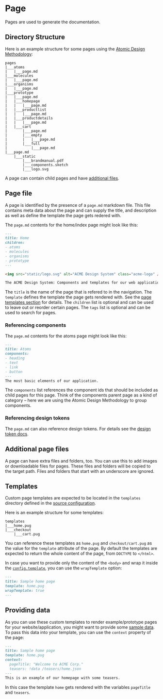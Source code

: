 # Page

Pages are used to generate the documentation.

## Directory Structure

Here is an example structure for some pages using the [Atomic Design Methodology](http://atomicdesign.bradfrost.com/chapter-2/):

```tree
pages
|___atoms
|   |___page.md
|___molecules
|   |___page.md
|___organisms
|   |___page.md
|___prototype
|   |___page.md
|   |___homepage
|   |   |___page.md
|   |___productlist
|   |   |___page.md
|   |___productdetails
|   |   |___page.md
|   |___cart
|       |___page.md
|       |___empty
|       |   |___page.md
|       |___full
|           |___page.md
|___page.md
    |___static
        |___brandmanual.pdf
        |___components.sketch
        |___logo.svg
```

A page can contain child pages and have [additional files](#additional-page-files).

## Page file

A page is identified by the presence of a `page.md` markdown file.
This file contains meta data about the page and can supply the title, and description as well as define the template the page gets redered with.

The `page.md` contents for the home/index page might look like this:

```markdown
---
title: Home
children:
- atoms
- molecules
- organisms
- prototype
---

<img src="static/logo.svg" alt="ACME Design System" class="acme-logo" />

The ACME Design System: Components and templates for our web application.
````

The `title` is the name of the page that is refered to in the navigation.
The `template` defines the template the page gets rendered with. See the [page templates section](#page-templates) for details.
The `children` list is optional and can be used to leave out or reorder certain pages.
The `tags` list is optional and can be used to search for pages.

### Referencing components

The `page.md` contents for the atoms page might look like this:

```markdown
---
title: Atoms
components:
- heading
- text
- link
- button
---
The most basic elements of our application.
```

The `components` list references the component ids that should be included as child pages for this page.
Think of the components parent page as a kind of category – here we are using the Atomic Design Methodology to group components.

### Referencing design tokens

The `page.md` can also reference design tokens.
For details see the [design token docs](./design-tokens.md).

## Additional page files

A page can have extra files and folders, too.
You can use this to add images or downloadable files for pages.
These files and folders will be copied to the target path.
Files and folders that start with an underscore are ignored.

## Templates

Custom page templates are expected to be located in the `templates` directory defined in the [source configuration](./config.md#source).

Here is an example structure for some templates:

```tree
templates
|___home.pug
|___checkout
    |___cart.pug
```

You can reference these templates as `home.pug` and `checkout/cart.pug` as the value for the `template` attribute of the page.
By default the templates are expected to return the whole content of the page, from `DOCTYPE` to `</html>`.

In case you want to provide only the content of the `<body>` and wrap it inside the [`config.template`](./config.md#template), you can use the `wrapTemplate` option:

```markdown
---
title: Sample home page
template: home.pug
wrapTemplate: true
---
```

## Providing data

As you can use these custom templates to render example/prototype pages for your website/application, you might want to provide some [sample data](./yaml.md#include).
To pass this data into your template, you can use the `context` property of the page:

```markdown
---
title: Sample home page
template: home.pug
context:
  pageTitle: "Welcome to ACME Corp."
  teasers: !data /teasers/home.json
---
This is an example of our homepage with some teasers.
```

In this case the template `home` gets rendered with the variables `pageTitle` and `teasers`.
